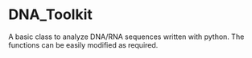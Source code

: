 # DNA_Toolkit
A basic class to analyze DNA/RNA sequences written with python. The functions can be easily modified as required.
